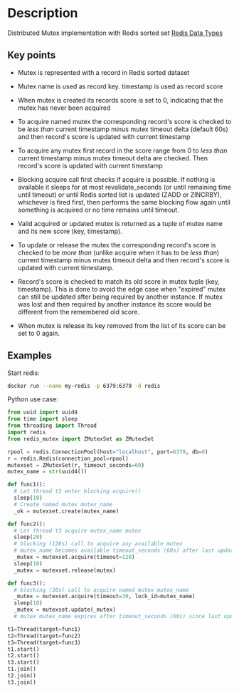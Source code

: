 # Description

Distributed Mutex implementation with Redis sorted set [Redis Data Types](https://redis.io/topics/data-types)

## Key points

* Mutex is represented with a record in Redis sorted dataset

* Mutex name is used as record key. timestamp is used as record score

* When mutex is created its records score is set to 0, indicating that the mutex has never been acquired

* To acquire named mutex the corresponding record's score is checked to be _less than_ current timestamp minus mutex timeout delta (default 60s) and then record's score is updated with current timestamp

* To acquire any mutex first record in the score range from 0 to _less than_ current timestamp minus mutex timeout delta are checked. Then record's score is updated with current timestamp
  
* Blocking acquire call first checks if acquire is possible. If nothing is available it sleeps for at most revalidate_seconds (or until remaining time until timeout) or until Redis sorted list is updated (ZADD or ZINCRBY), whichever is fired first, then performs the same blocking flow again until something is acquired or no time remains until timeout.

* Valid acquired or updated mutex is returned as a tuple of mutex name and its new score (key, timestamp).

* To update or release the mutex the corresponding record's score is checked to be _more than_ (unlike acquire when it has to be _less than_) current timestamp minus mutex timeout delta and then record's score is updated with current timestamp.

* Record's score is checked to match its old score in mutex tuple (key, timestamp). This is done to avoid the edge case when "expired" mutex can still be updated after being required by another instance. If mutex was lost and then required by another instance its score would be different from the remembered old score.

* When mutex is release its key removed from the list of its score can be set to 0 again.

## Examples

Start redis:

```bash
docker run --name my-redis -p 6379:6379 -d redis
```

Python use case:

```python
from uuid import uuid4
from time import sleep
from threading import Thread
import redis
from redis_mutex import ZMutexSet as ZMutexSet

rpool = redis.ConnectionPool(host="localhost", port=6379, db=0)
r = redis.Redis(connection_pool=rpool)
mutexset = ZMutexSet(r, timeout_seconds=60)
mutex_name = str(uuid4())

def func1():
  # Let thread t3 enter blocking acquire()
  sleep(10)
  # Create named mutex mutex_name
  _ok = mutexset.create(mutex_name)

def func2():
  # Let thread t3 acquire mutex_name mutex
  sleep(20)
  # blocking (120s) call to acquire any available mutex
  # mutex_name becomes available timeout_seconds (60s) after last update/acquire
  _mutex = mutexset.acquire(timeout=120)
  sleep(10)
  _mutex = mutexset.release(mutex)

def func3():
  # blocking (30s) call to acquire named mutex mutex_name
  _mutex = mutexset.acquire(timeout=30, lock_id=mutex_name)
  sleep(10)  
  _mutex = mutexset.update(_mutex)
  # mutex mutex_name expires after timeout_seconds (60s) since last update/acquire

t1=Thread(target=func1)
t2=Thread(target=func2)
t3=Thread(target=func3)
t1.start()
t2.start()
t3.start()
t1.join()
t2.join()
t3.join()
```
